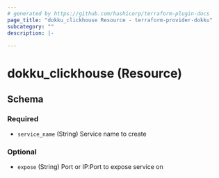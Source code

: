 ```yaml
---
# generated by https://github.com/hashicorp/terraform-plugin-docs
page_title: "dokku_clickhouse Resource - terraform-provider-dokku"
subcategory: ""
description: |-
  
---
```


# dokku_clickhouse (Resource)





<!-- schema generated by tfplugindocs -->
## Schema

### Required

- `service_name` (String) Service name to create

### Optional

- `expose` (String) Port or IP:Port to expose service on
